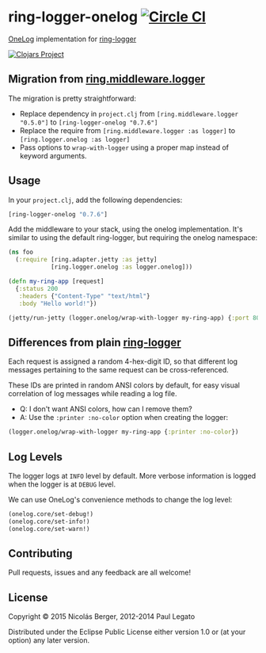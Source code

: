 # ring-logger-onelog [![Circle CI](https://circleci.com/gh/nberger/ring-logger-onelog.svg?style=svg)](https://circleci.com/gh/nberger/ring-logger-onelog)

[OneLog](https://github.com/pjlegato/onelog) implementation for [ring-logger](https://github.com/nberger/ring-logger)

[![Clojars Project](http://clojars.org/ring-logger-onelog/latest-version.svg)](http://clojars.org/ring-logger-onelog)

Migration from [ring.middleware.logger](https://github.com/pjlegato/ring.middleware.logger)
-------------------------------------

The migration is pretty straightforward:

* Replace dependency in `project.clj` from `[ring.middleware.logger "0.5.0"]` to `[ring-logger-onelog "0.7.6"]`
* Replace the require from `[ring.middleware.logger :as logger]` to `[ring.logger.onelog :as logger]`
* Pass options to `wrap-with-logger` using a proper map instead of keyword arguments.

## Usage

In your `project.clj`, add the following dependencies:

```clojure
[ring-logger-onelog "0.7.6"]
```

Add the middleware to your stack, using the onelog implementation. It's similar to
using the default ring-logger, but requiring the onelog namespace:

```clojure
(ns foo
  (:require [ring.adapter.jetty :as jetty]
            [ring.logger.onelog :as logger.onelog]))

(defn my-ring-app [request]
  {:status 200
   :headers {"Content-Type" "text/html"}
   :body "Hello world!"})

(jetty/run-jetty (logger.onelog/wrap-with-logger my-ring-app) {:port 8080})
```

Differences from plain [ring-logger](https://github.com/nberger/ring-logger)
---------------------------------

Each request is assigned a random 4-hex-digit ID, so that different log messages
pertaining to the same request can be cross-referenced.

These IDs are printed in random ANSI colors by default, for easy visual
correlation of log messages while reading a log file.

* Q: I don't want ANSI colors, how can I remove them?
* A: Use the `:printer :no-color` option when creating the logger:

```clojure
(logger.onelog/wrap-with-logger my-ring-app {:printer :no-color})
```

Log Levels
----------

The logger logs at `INFO` level by default. More verbose information is logged when the logger is at `DEBUG` level.

We can use OneLog's convenience methods to change the log level:


```clojure
(onelog.core/set-debug!)
(onelog.core/set-info!)
(onelog.core/set-warn!)
```

## Contributing

Pull requests, issues and any feedback are all welcome!

## License

Copyright © 2015 Nicolás Berger, 2012-2014 Paul Legato

Distributed under the Eclipse Public License either version 1.0 or (at
your option) any later version.
